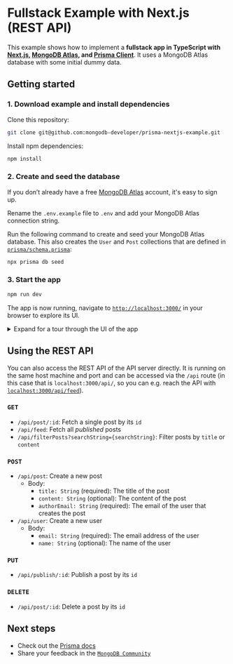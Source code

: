 # Fullstack Example with Next.js (REST API)

This example shows how to implement a **fullstack app in TypeScript with [Next.js](https://nextjs.org/), [MongoDB Atlas](https://www.mongodb.com/cloud/atlas/), and [Prisma Client](https://www.prisma.io/docs/reference/tools-and-interfaces/prisma-client)**. It uses a MongoDB Atlas database with some initial dummy data.

## Getting started

### 1. Download example and install dependencies

Clone this repository:

```bash
git clone git@github.com:mongodb-developer/prisma-nextjs-example.git
```

Install npm dependencies:

```bash
npm install
```

### 2. Create and seed the database

If you don’t already have a free [MongoDB Atlas](https://www.mongodb.com/cloud/atlas/register2) account, it's easy to sign up.

Rename the `.env.example` file to `.env` and add your MongoDB Atlas connection string.

Run the following command to create and seed your MongoDB Atlas database. This also creates the `User` and `Post` collections that are defined in [`prisma/schema.prisma`](./prisma/schema.prisma):

```bash
npx prisma db seed
```

### 3. Start the app

```bash
npm run dev
```

The app is now running, navigate to [`http://localhost:3000/`](http://localhost:3000/) in your browser to explore its UI.

<details><summary>Expand for a tour through the UI of the app</summary>

<br />

**Blog** (located in [`./pages/index.tsx`](./pages/index.tsx))

![](https://imgur.com/eepbOUO.png)

**Signup** (located in [`./pages/signup.tsx`](./pages/signup.tsx))

![](https://imgur.com/iE6OaBI.png)

**Create post (draft)** (located in [`./pages/create.tsx`](./pages/create.tsx))

![](https://imgur.com/olCWRNv.png)

**Drafts** (located in [`./pages/drafts.tsx`](./pages/drafts.tsx))

![](https://imgur.com/PSMzhcd.png)

**View post** (located in [`./pages/p/[id].tsx`](./pages/p/[id].tsx)) (delete or publish here)

![](https://imgur.com/zS1B11O.png)

</details>

## Using the REST API

You can also access the REST API of the API server directly. It is running on the same host machine and port and can be accessed via the `/api` route (in this case that is `localhost:3000/api/`, so you can e.g. reach the API with [`localhost:3000/api/feed`](http://localhost:3000/api/feed)).

### `GET`

- `/api/post/:id`: Fetch a single post by its `id`
- `/api/feed`: Fetch all _published_ posts
- `/api/filterPosts?searchString={searchString}`: Filter posts by `title` or `content`

### `POST`

- `/api/post`: Create a new post
  - Body:
    - `title: String` (required): The title of the post
    - `content: String` (optional): The content of the post
    - `authorEmail: String` (required): The email of the user that creates the post
- `/api/user`: Create a new user
  - Body:
    - `email: String` (required): The email address of the user
    - `name: String` (optional): The name of the user

### `PUT`

- `/api/publish/:id`: Publish a post by its `id`

### `DELETE`
  
- `/api/post/:id`: Delete a post by its `id`

## Next steps

- Check out the [Prisma docs](https://www.prisma.io/docs)
- Share your feedback in the [`MongoDB Community`](https://community.mongodb.com/)
